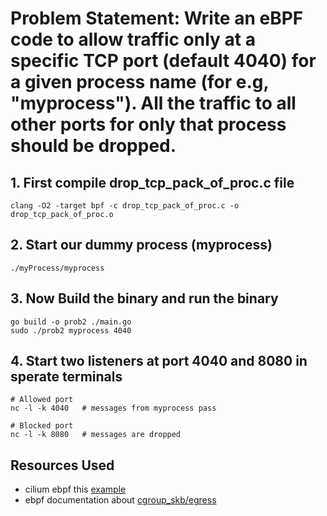 # Problem Statement:  Write an eBPF code to allow traffic only at a specific TCP port (default 4040) for a given process name (for e.g, "myprocess"). All the traffic to all other ports for only that process should be dropped.


## 1. First compile drop_tcp_pack_of_proc.c file
```
clang -O2 -target bpf -c drop_tcp_pack_of_proc.c -o drop_tcp_pack_of_proc.o
```

## 2. Start our dummy process (myprocess)
```
./myProcess/myprocess
```

## 3. Now Build the binary and run the binary
```
go build -o prob2 ./main.go
sudo ./prob2 myprocess 4040
```

## 4. Start two listeners at port 4040 and 8080 in sperate terminals
```
# Allowed port
nc -l -k 4040   # messages from myprocess pass

# Blocked port
nc -l -k 8080   # messages are dropped
```

## Resources Used
* cilium ebpf this [example](https://github.com/cilium/ebpf/blob/main/examples/cgroup_skb/cgroup_skb.c)
* ebpf documentation about [cgroup_skb/egress](https://docs.ebpf.io/linux/program-type/BPF_PROG_TYPE_CGROUP_SKB/)
